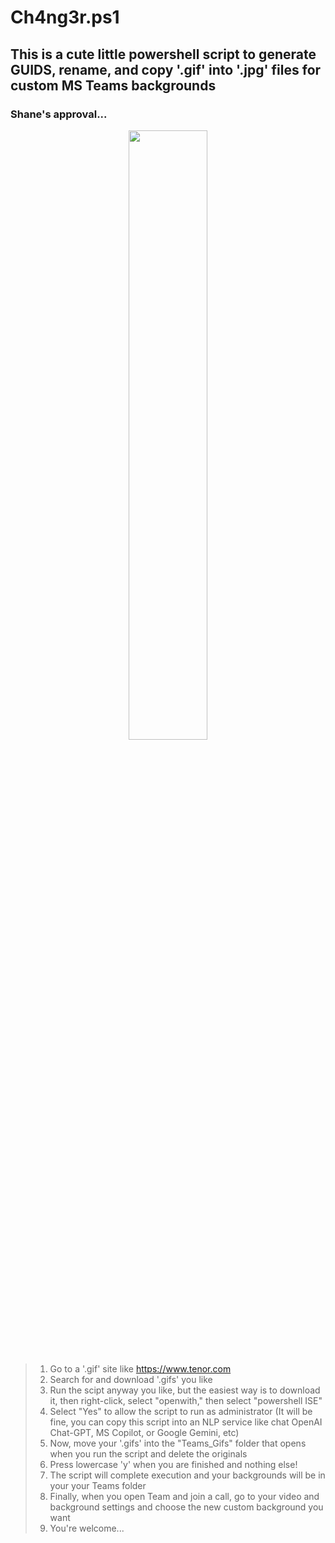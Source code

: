 # Ch4ng3r.ps1

## This is a cute little powershell script to generate GUIDS, rename, and copy '.gif' into '.jpg' files for custom MS Teams backgrounds

### Shane's approval...
<p align="center">
<img width=50% height=50% src=https://github.com/Cyb3rW1LL/t34ms/assets/39623516/c366e763-8cee-45c1-8baf-4f50f25b587d>
</p>


###
> 1. Go to a '.gif' site like https://www.tenor.com
> 2. Search for and download '.gifs' you like
> 3. Run the scipt anyway you like, but the easiest way is to download it, then right-click, select "openwith," then select "powershell ISE"
> 4. Select "Yes" to allow the script to run as administrator (It will be fine, you can copy this script into an NLP service like chat OpenAI Chat-GPT, MS Copilot, or Google Gemini, etc)
> 5. Now, move your '.gifs' into the "Teams_Gifs" folder that opens when you run the script and delete the originals
> 6. Press lowercase 'y' when you are finished and nothing else!
> 7. The script will complete execution and your backgrounds will be in your your Teams folder
> 8. Finally, when you open Team and join a call, go to your video and background settings and choose the new custom background you want
> 9. You're welcome... 
